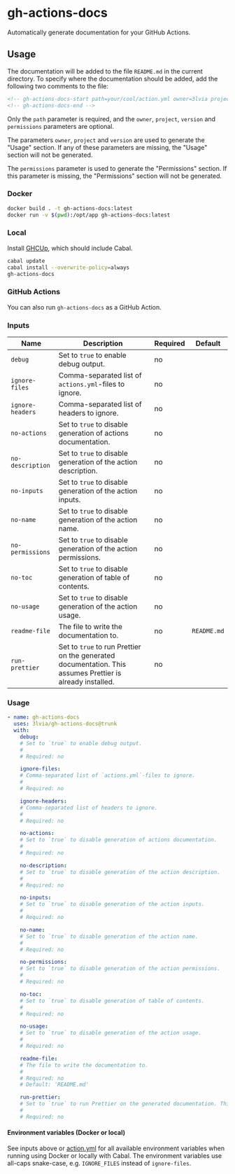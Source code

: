 # gh-actions-docs

Automatically generate documentation for your GitHub Actions.

## Usage

The documentation will be added to the file `README.md` in the current directory.
To specify where the documentation should be added, add the following two comments to the file:

```markdown
<!-- gh-actions-docs-start path=your/cool/action.yml owner=3lvia project=cool-action version=v3 permissions=contents:read,issues:write -->
<!-- gh-actions-docs-end -->
```

Only the `path` parameter is required, and the `owner`, `project`, `version` and `permissions` parameters are optional.

The parameters `owner`, `project` and `version` are used to generate the "Usage" section.
If any of these parameters are missing, the "Usage" section will not be generated.

The `permissions` parameter is used to generate the "Permissions" section.
If this parameter is missing, the "Permissions" section will not be generated.

### Docker

```bash
docker build . -t gh-actions-docs:latest
docker run -v $(pwd):/opt/app gh-actions-docs:latest
```

### Local

Install [GHCUp](https://www.haskell.org/ghcup), which should include Cabal.

```bash
cabal update
cabal install --overwrite-policy=always
gh-actions-docs
```

### GitHub Actions

You can also run `gh-actions-docs` as a GitHub Action.

<!-- gh-actions-docs-start path=action.yml owner=3lvia project=gh-actions-docs version=trunk -->

### Inputs

| Name             | Description                                                                                               | Required | Default     |
| ---------------- | --------------------------------------------------------------------------------------------------------- | -------- | ----------- |
| `debug`          | Set to `true` to enable debug output.                                                                     | no       |             |
| `ignore-files`   | Comma-separated list of `actions.yml`-files to ignore.                                                    | no       |             |
| `ignore-headers` | Comma-separated list of headers to ignore.                                                                | no       |             |
| `no-actions`     | Set to `true` to disable generation of actions documentation.                                             | no       |             |
| `no-description` | Set to `true` to disable generation of the action description.                                            | no       |             |
| `no-inputs`      | Set to `true` to disable generation of the action inputs.                                                 | no       |             |
| `no-name`        | Set to `true` to disable generation of the action name.                                                   | no       |             |
| `no-permissions` | Set to `true` to disable generation of the action permissions.                                            | no       |             |
| `no-toc`         | Set to `true` to disable generation of table of contents.                                                 | no       |             |
| `no-usage`       | Set to `true` to disable generation of the action usage.                                                  | no       |             |
| `readme-file`    | The file to write the documentation to.                                                                   | no       | `README.md` |
| `run-prettier`   | Set to `true` to run Prettier on the generated documentation. This assumes Prettier is already installed. | no       |             |

### Usage

```yaml
- name: gh-actions-docs
  uses: 3lvia/gh-actions-docs@trunk
  with:
    debug:
    # Set to `true` to enable debug output.
    #
    # Required: no

    ignore-files:
    # Comma-separated list of `actions.yml`-files to ignore.
    #
    # Required: no

    ignore-headers:
    # Comma-separated list of headers to ignore.
    #
    # Required: no

    no-actions:
    # Set to `true` to disable generation of actions documentation.
    #
    # Required: no

    no-description:
    # Set to `true` to disable generation of the action description.
    #
    # Required: no

    no-inputs:
    # Set to `true` to disable generation of the action inputs.
    #
    # Required: no

    no-name:
    # Set to `true` to disable generation of the action name.
    #
    # Required: no

    no-permissions:
    # Set to `true` to disable generation of the action permissions.
    #
    # Required: no

    no-toc:
    # Set to `true` to disable generation of table of contents.
    #
    # Required: no

    no-usage:
    # Set to `true` to disable generation of the action usage.
    #
    # Required: no

    readme-file:
    # The file to write the documentation to.
    #
    # Required: no
    # Default: 'README.md'

    run-prettier:
    # Set to `true` to run Prettier on the generated documentation. This assumes Prettier is already installed.
    #
    # Required: no
```
<!-- gh-actions-docs-end -->

#### Environment variables (Docker or local)

See inputs above or [action.yml](action.yml) for all available environment variables when running using Docker or locally with Cabal.
The environment variables use all-caps snake-case, e.g. `IGNORE_FILES` instead of `ignore-files`.
